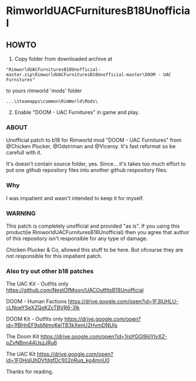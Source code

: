 # RimworldUACFurnituresB18Unofficial

## HOWTO
1. Copy folder from downloaded archive at
```
"RimworldUACFurnituresB18Unofficial-master.zip\RimworldUACFurnituresB18Unofficial-master\DOOM - UAC Furnitures"
```
to yours rimworld 'mods' folder
```
...\steamapps\common\RimWorld\Mods\
```
2. Enable "DOOM - UAC Furnitures" in game and play.

### ABOUT
Unofficial patch to b18 for Rimworld mod "DOOM - UAC Furnitures" from @Chicken Plucker, @Odstriman and @Viceroy.
It's fast reformat so be carefull with it.

It's doesn't contain source folder, yes. Since... it's takes too much effort to put one github repository files into another github respository files.

### Why
I was impatient and wasn't intended to keep it for myself.

### WARNING
This patch is completely unofficial and provided "as is". If you using this product(ie RimworldUACFurnituresB18Unofficial) then you agree that author of this repository isn't responsible for any type of damage.

Chicken Plucker & Co, allowed this stuff to be here. But ofcourse they are not responsible for this impatient patch.

### Also try out other b18 patches
The UAC Kit - Outfits only
https://github.com/NestOfMoon/UACOutfitsB18Unofficial

DOOM - Human Factions
https://drive.google.com/open?id=1F3IUHLU-cLNoeYSeXZQxKZcTBVR6-3lk

DOOM Kit - Outfits only
https://drive.google.com/open?id=1fBHnEF9sbNmyKelTB3kXenU2HvmDNUIs

The Doom Kit
https://drive.google.com/open?id=1rpYGGl9jiiYIvXZ-pZvNBnn44UszJRu6

The UAC Kit
https://drive.google.com/open?id=1F0HollJhDVfdgfDc1I02nRuq_kg4mnU0


Thanks for reading.
